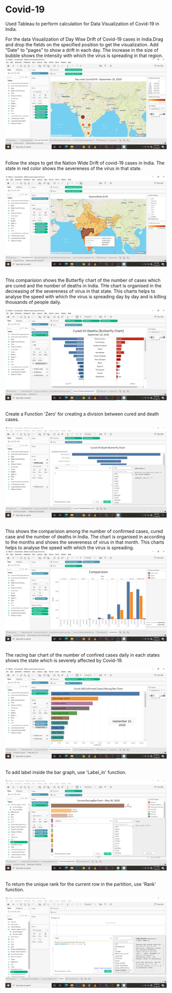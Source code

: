 # Covid-19
Used Tableau to perform calculation for Data Visualization of Covid-19 in India.

For the data Visualization of Day Wise Drift of Covid-19 cases in India.Drag and drop the fields on the specified position to get the visualization. Add "Date" to "pages" to show a drift in each day. The increase in the size of bubble shows the intensity with which the virus is spreading in that region.
![](https://github.com/anubhuti2522/Covid-19/blob/master/images/DaywiseDrift.png)
&nbsp;


Follow the steps to get the Nation Wide Drift of covid-19 cases in India. The state in red color shows the severeness of the virus in that state. &nbsp;

![](https://github.com/anubhuti2522/Covid-19/blob/master/images/NAtionWideDrift.png)
&nbsp;



This comparision shows the Butterfly chart of the number of cases which are cured and the number of deaths in India. THe chart is organised in the decreasing of the severeness of virus in that state. This charts helps to analyse the speed with which the virus is spreading day by day and is killing thousands of people daily. &nbsp;

![](https://github.com/anubhuti2522/Covid-19/blob/master/images/CuredVSdeath.png)
&nbsp;

Create a Function 'Zero' for creating a division between cured and death cases. &nbsp;

![](https://github.com/anubhuti2522/Covid-19/blob/master/images/Zero.png)
&nbsp;



This shows the comparision among the number of confirmed cases, cured case and the number of deaths in India. The chart is organised in according to the months and shows the severeness of virus in that month. This charts helps to analyse the speed with which the virus is spreading.
![](https://github.com/anubhuti2522/Covid-19/blob/master/images/Comparision.png)
&nbsp;



The racing bar chart of the number of confired cases daily in each states shows the state which is severely affected by Covid-19. &nbsp;

![](https://github.com/anubhuti2522/Covid-19/blob/master/images/confirmedCase.png)
&nbsp;

To add label inside the bar graph, use 'Label_in' function. &nbsp;

![](https://github.com/anubhuti2522/Covid-19/blob/master/images/Label_in.png)
&nbsp;

To return the unique rank for the current row in the partition, use 'Rank' function. &nbsp;

![](https://github.com/anubhuti2522/Covid-19/blob/master/images/Rank.png)
